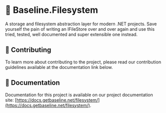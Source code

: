 # 👋 Baseline.Filesystem

A storage and filesystem abstraction layer for modern .NET projects. Save yourself the pain of writing an IFileStore over and over again and use this tried, tested, well documented and super extensible one instead. 

## 👥 Contributing

To learn more about contributing to the project, please read our contribution guidelines available at the documentation link below.

## 📕 Documentation

Documentation for this project is available on our project documentation site: [https://docs.getbaseline.net/filesystem/](https://docs.getbaseline.net/filesystem/).
